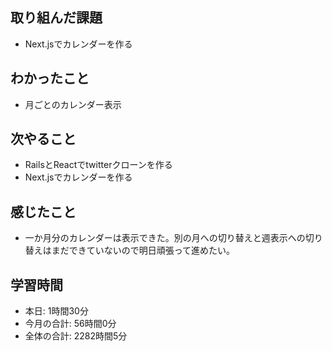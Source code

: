 ## 取り組んだ課題
- Next.jsでカレンダーを作る
## わかったこと
- 月ごとのカレンダー表示
## 次やること
- RailsとReactでtwitterクローンを作る
- Next.jsでカレンダーを作る
## 感じたこと
- 一か月分のカレンダーは表示できた。別の月への切り替えと週表示への切り替えはまだできていないので明日頑張って進めたい。
## 学習時間
- 本日: 1時間30分
- 今月の合計: 56時間0分
- 全体の合計: 2282時間5分
